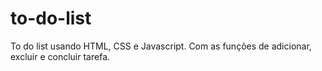 # to-do-list
To do list usando HTML, CSS e Javascript. Com as funções de adicionar, excluir e concluir tarefa.
